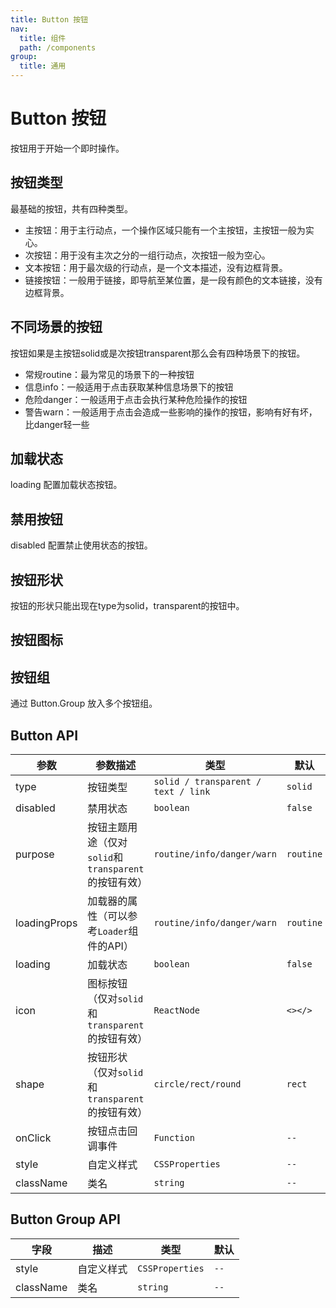 ```yaml
---
title: Button 按钮
nav:
  title: 组件
  path: /components
group:
  title: 通用
---
```


# Button 按钮

按钮用于开始一个即时操作。

## 按钮类型
最基础的按钮，共有四种类型。
* 主按钮：用于主行动点，一个操作区域只能有一个主按钮，主按钮一般为实心。
* 次按钮：用于没有主次之分的一组行动点，次按钮一般为空心。
* 文本按钮：用于最次级的行动点，是一个文本描述，没有边框背景。
* 链接按钮：一般用于链接，即导航至某位置，是一段有颜色的文本链接，没有边框背景。
<code src="./demo/type.tsx"></code>

## 不同场景的按钮
按钮如果是主按钮solid或是次按钮transparent那么会有四种场景下的按钮。
* 常规routine：最为常见的场景下的一种按钮
* 信息info：一般适用于点击获取某种信息场景下的按钮
* 危险danger：一般适用于点击会执行某种危险操作的按钮
* 警告warn：一般适用于点击会造成一些影响的操作的按钮，影响有好有坏，比danger轻一些
<code src="./demo/purpose.tsx"></code>

## 加载状态

loading 配置加载状态按钮。

<code src="./demo/loading.tsx"></code>

## 禁用按钮

disabled 配置禁止使用状态的按钮。

<code src="./demo/disabled.tsx"></code>

## 按钮形状

按钮的形状只能出现在type为solid，transparent的按钮中。

<code src="./demo/shape.tsx"></code>

## 按钮图标

<code src="./demo/icon.tsx"></code>

## 按钮组

通过 Button.Group 放入多个按钮组。

<code src="./demo/group.tsx"></code>

## Button API

| 参数        | 参数描述      | 类型                                       | 默认   |
| ----------- | ---------------- | ------------------------------------------ | --------- |
| type        | 按钮类型         | `solid / transparent / text / link`         | `solid` |
| disabled    | 禁用状态         | `boolean`                                  | `false`   |
| purpose     | 按钮主题用途（仅对`solid`和`transparent`的按钮有效）   | `routine/info/danger/warn`                   | `routine`   |
| loadingProps| 加载器的属性（可以参考`Loader`组件的API） | `routine/info/danger/warn` | `routine`   |
| loading     | 加载状态         | `boolean`                                  | `false`   |
| icon        | 图标按钮（仅对`solid`和`transparent`的按钮有效）         | `ReactNode`                                | `<></>`   |
| shape        | 按钮形状 （仅对`solid`和`transparent`的按钮有效）        | `circle/rect/round`                                | `rect`   |
| onClick | 按钮点击回调事件 | `Function`                                 | `--`      |
| style     | 自定义样式  | `CSSProperties` | `--`    |
| className | 类名        | `string`        | `--`    |

## Button Group API

| 字段      | 描述 | 类型            | 默认 |
| --------- | ----------- | --------------- | ------- |
| style     | 自定义样式  | `CSSProperties` | `--`    |
| className | 类名        | `string`        | `--`    |
